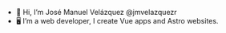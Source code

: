 - 👋 Hi, I’m José Manuel Velázquez @jmvelazquezr
- 🖥️ I’m a web developer, I create Vue apps and Astro websites.

<!---
jmvelazquezr/jmvelazquezr is a ✨ special ✨ repository because its `README.md` (this file) appears on your GitHub profile.
You can click the Preview link to take a look at your changes.
--->
